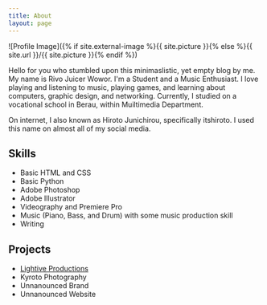 ```yaml
---
title: About
layout: page
---
```

![Profile Image]({% if site.external-image %}{{ site.picture }}{% else %}{{ site.url }}/{{ site.picture }}{% endif %})

<p>Hello for you who stumbled upon this minimaslistic, yet empty blog by me.
My name is Rivo Juicer Wowor. I'm a Student and a Music Enthusiast. I love playing and listening to music, playing games, and learning about computers, graphic design, and networking. Currently, I studied on a vocational school in Berau, within Muiltimedia Department.</p>

<p>On internet, I also known as Hiroto Junichirou, specifically itshiroto. I used this name on almost all of my social media.</p>

<h2>Skills</h2>

<ul class="skill-list">
	<li>Basic HTML and CSS</li>
	<li>Basic Python</li>
	<li>Adobe Photoshop</li>
	<li>Adobe Illustrator</li>
	<li>Videography and Premiere Pro</li>
	<li>Music (Piano, Bass, and Drum) with some music production skill</li>
	<li>Writing</li>
</ul>

<h2>Projects</h2>

<ul>
	<li><a href="https://www.youtube.com/channel/UCL7ZZPsWT74jDFxqhHiuVMw">Lightive Productions</a></li>
	<li>Kyroto Photography</li>
	<li>Unnanounced Brand</li>
	<li>Unnanounced Website</li>
</ul>
